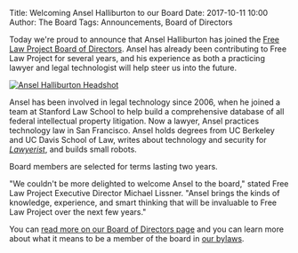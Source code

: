 Title: Welcoming Ansel Halliburton to our Board
Date: 2017-10-11 10:00
Author: The Board
Tags: Announcements, Board of Directors

Today we're proud to announce that Ansel Halliburton has joined the [Free Law Project Board of Directors][team]. Ansel has already been contributing to Free Law Project for several years, and his experience as both a practicing lawyer and legal technologist will help steer us into the future.

<div class="left-image">
    <a href="https://www.krinternetlaw.com/attorneys/ansel-halliburton-profile">
        <img src="{filename}/images/ansel-150x150.jpg" 
             alt="Ansel Halliburton Headshot"
             class="img-responsive border">
    </a>
</div>

Ansel has been involved in legal technology since 2006, when he joined a team at Stanford Law School to help build a comprehensive database of all federal intellectual property litigation. Now a lawyer, Ansel practices technology law in San Francisco. Ansel holds degrees from UC Berkeley and UC Davis School of Law, writes about technology and security for [*Lawyerist*][l], and builds small robots.

Board members are selected for terms lasting two years. 

"We couldn't be more delighted to welcome Ansel to the board," stated Free Law Project Executive Director Michael Lissner.  "Ansel brings the kinds of knowledge, experience, and smart thinking that will be invaluable to Free Law Project over the next few years."

You can [read more on our Board of Directors page][team] and you can learn more about what it means to be a member of the board in [our bylaws][bl].

[bl]: {filename}/pdf/incorporation/Articles_of_Incorporation_and_Bylaws.pdf
[l]: https://lawyerist.com/author/ansel-halliburton/
[team]: {filename}/pages/team.md
